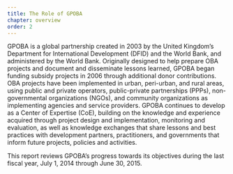 ```yaml
---
title: The Role of GPOBA
chapter: overview
order: 2
---
```


GPOBA is a global partnership created in 2003 by the United Kingdom’s Department for International Development (DFID) and the World Bank, and administered by the World Bank. Originally designed to help prepare OBA projects and document and disseminate lessons learned, GPOBA began funding subsidy projects in 2006 through additional donor contributions. OBA projects have been implemented in urban, peri-urban, and rural areas, using public and private operators, public-private partnerships (PPPs), non-governmental organizations (NGOs), and community organizations as implementing agencies and service providers. GPOBA continues to develop as a Center of Expertise (CoE), building on the knowledge and experience acquired through project design and implementation, monitoring and evaluation, as well as knowledge exchanges that share lessons and best practices with development partners, practitioners, and governments that inform future projects, policies and activities. 

This report reviews GPOBA’s progress towards its objectives during the last fiscal year, July 1, 2014 through June 30, 2015. 